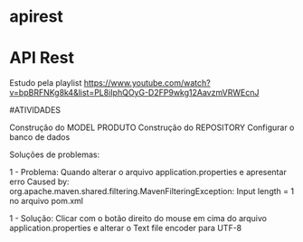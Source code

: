 # apirest
# API Rest

Estudo pela playlist 
https://www.youtube.com/watch?v=bpBRFNKg8k4&list=PL8iIphQOyG-D2FP9wkg12AavzmVRWEcnJ


#ATIVIDADES

Construção do MODEL PRODUTO 
Construção do REPOSITORY
Configurar o banco de dados


Soluções de problemas:

1 - Problema: 
Quando alterar o arquivo application.properties e apresentar erro Caused by: org.apache.maven.shared.filtering.MavenFilteringException: Input length = 1  no arquivo pom.xml

1 - Solução:
Clicar com o botão direito do mouse em cima do arquivo application.properties e alterar o Text file encoder para UTF-8

